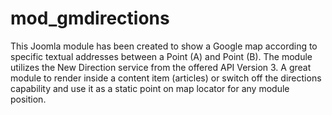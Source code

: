 # mod_gmdirections
This Joomla module has been created to show a Google map according to specific textual addresses between a Point (A) and Point (B). The module utilizes the New Direction service from the offered API Version 3. A great module to render inside a content item (articles) or switch off the directions capability and use it as a static point on map locator for any module position.

